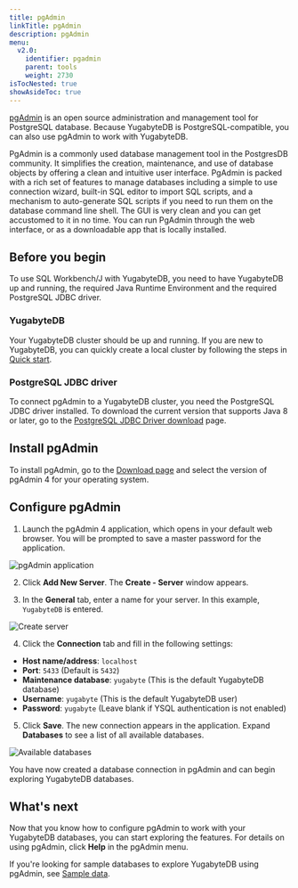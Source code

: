```yaml
---
title: pgAdmin
linkTitle: pgAdmin
description: pgAdmin
menu:
  v2.0:
    identifier: pgadmin
    parent: tools
    weight: 2730
isTocNested: true
showAsideToc: true
---
```


[pgAdmin](https://pgadmin.org) is an open source administration and management tool for PostgreSQL database. Because YugabyteDB is PostgreSQL-compatible, you can also use pgAdmin to work with YugabyteDB.

PgAdmin is a commonly used database management tool in the PostgresDB community. It simplifies the creation, maintenance, and use of database objects by offering a clean and intuitive user interface. PgAdmin is packed with a rich set of features to manage databases including a simple to use connection wizard, built-in SQL editor to import SQL scripts, and a mechanism to auto-generate SQL scripts if you need to run them on the database command line shell. The GUI is very clean and you can get accustomed to it in no time. You can run PgAdmin through the web interface, or as a downloadable app that is locally installed.

## Before you begin

To use SQL Workbench/J with YugabyteDB, you need to have YugabyteDB up and running, the required Java Runtime Environment and the required PostgreSQL JDBC driver.

### YugabyteDB

Your YugabyteDB cluster should be up and running. If you are new to YugabyteDB, you can quickly create a local cluster by following the steps in [Quick start](../../../quick-start/install).

### PostgreSQL JDBC driver

To connect pgAdmin to a YugabyteDB cluster, you need the PostgreSQL JDBC driver installed. To download the current version that supports Java 8 or later, go to the [PostgreSQL JDBC Driver download](https://jdbc.postgresql.org/download.html) page.

## Install pgAdmin

To install pgAdmin, go to the [Download page](https://www.pgadmin.org/download/) and select the version of pgAdmin 4 for your operating system.

## Configure pgAdmin

1. Launch the pgAdmin 4 application, which opens in your default web browser. You will be prompted to save a master password for the application.

![pgAdmin application](/images/develop/tools/pgadmin/pgadmin-new-window.png)

2. Click **Add New Server**. The **Create - Server** window appears.

3. In the **General** tab, enter a name for your server. In this example, `YugabyteDB` is entered.

![Create server](/images/develop/tools/pgadmin/pgadmin-create-server.png)

4. Click the **Connection** tab and fill in the following settings:

- **Host name/address**: `localhost`
- **Port**: `5433` (Default is `5432`)
- **Maintenance database**: `yugabyte` (This is the default YugabyteDB database)
- **Username**: `yugabyte` (This is the default YugabyteDB user)
- **Password**: `yugabyte` (Leave blank if YSQL authentication is not enabled)

5. Click **Save**. The new connection appears in the application. Expand **Databases** to see a list of all available databases.

![Available databases](/images/develop/tools/pgadmin/pgadmin-list-of-databases.png)

You have now created a database connection in pgAdmin and can begin exploring YugabyteDB databases.

## What's next

Now that you know how to configure pgAdmin to work with your YugabyteDB databases, you can start exploring the features. For details on using pgAdmin, click **Help** in the pgAdmin menu.

If you're looking for sample databases to explore YugabyteDB using pgAdmin, see [Sample data](../../sample-data/).
